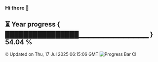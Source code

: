 ### Hi there 👋
⏳ Year progress { ████████████████▁▁▁▁▁▁▁▁▁▁▁▁▁▁ } 54.04 %
---
⏰ Updated on Thu, 17 Jul 2025 06:15:06 GMT
![Progress Bar CI](https://github.com/Moyi321/Moyi321/workflows/Progress%20Bar%20CI/badge.svg)
